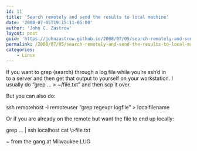 ```yaml
---
id: 11
title: 'Search remotely and send the results to local machine'
date: '2008-07-05T19:15:11-05:00'
author: 'John C. Zastrow'
layout: post
guid: 'https://johnzastrow.github.io/2008/07/05/search-remotely-and-send-the-results-to-local-machine/'
permalink: /2008/07/05/search-remotely-and-send-the-results-to-local-machine/
categories:
    - Linux
---
```


If you want to grep (search) through a log file while you’re ssh’d in  
to a server and then get that output to yourself on your workstation. I  
usually do “grep … &gt; ~/file.txt” and then scp it over.

But you can also do:

 ssh remotehost -l remoteuser “grep regexpr logfile” &gt; localfilename

Or if you are already on the remote but want the file to end up locally:

 grep … | ssh localhost cat \\&gt;file.txt

~ from the gang at Milwaukee LUG